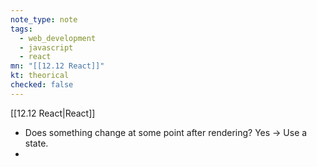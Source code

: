 ```yaml
---
note_type: note
tags:
  - web_development
  - javascript
  - react
mn: "[[12.12 React]]"
kt: theorical
checked: false
---
```

[[12.12 React|React]]

- Does something change at some point after rendering? Yes -> Use a state.
- 